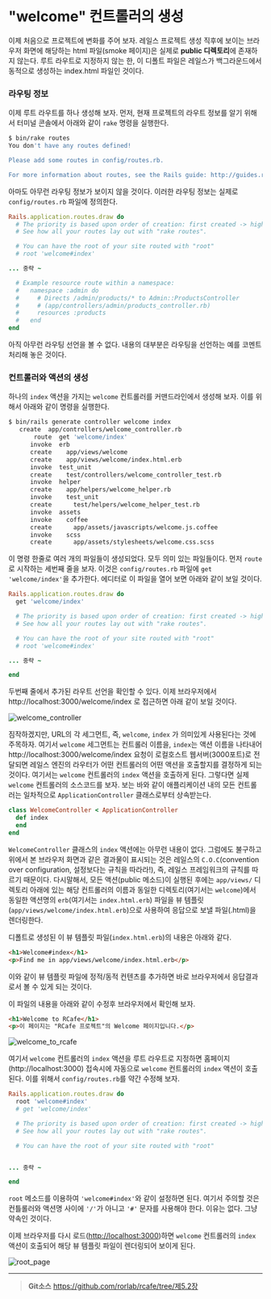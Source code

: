 # "welcome" 컨트롤러의 생성

이제 처음으로 프로젝트에 변화를 주어 보자.
레일스 프로젝트 생성 직후에 보이는 브라우저 화면에 해당하는 html 파일(smoke 페이지)은 실제로 **public 디렉토리**에 존재하지 않는다. 루트 라우트로 지정하지 않는 한, 이 디폴트 파일은 레일스가 백그라운드에서 동적으로 생성하는 index.html 파일인 것이다.


### 라우팅 정보

이제 루트 라우트를 하나 생성해 보자. 먼저, 현재 프로젝트의 라우트 정보를 알기 위해서 터미널 콘솔에서 아래와 같이 `rake` 명령을 실행한다.

```bash
$ bin/rake routes
You don't have any routes defined!

Please add some routes in config/routes.rb.

For more information about routes, see the Rails guide: http://guides.rubyonrails.org/routing.html.
```

아마도 아무런 라우팅 정보가 보이지 않을 것이다. 이러한 라우팅 정보는 실제로 `config/routes.rb` 파일에 정의한다.

```ruby
Rails.application.routes.draw do
  # The priority is based upon order of creation: first created -> highest priority.
  # See how all your routes lay out with "rake routes".

  # You can have the root of your site routed with "root"
  # root 'welcome#index'

... 중략 ~

  # Example resource route within a namespace:
  #   namespace :admin do
  #     # Directs /admin/products/* to Admin::ProductsController
  #     # (app/controllers/admin/products_controller.rb)
  #     resources :products
  #   end
end
```

아직 아무런 라우팅 선언을 볼 수 없다. 내용의 대부분은 라우팅을 선언하는 예를 코멘트 처리해 놓은 것이다.

### 컨트롤러와 액션의 생성

하나의 `index` 액션을 가지는 `welcome` 컨트롤러를 커맨드라인에서 생성해 보자. 이를 위해서 아래와 같이 명령을 실행한다.

```bash
$ bin/rails generate controller welcome index
   create  app/controllers/welcome_controller.rb
       route  get 'welcome/index'
      invoke  erb
      create    app/views/welcome
      create    app/views/welcome/index.html.erb
      invoke  test_unit
      create    test/controllers/welcome_controller_test.rb
      invoke  helper
      create    app/helpers/welcome_helper.rb
      invoke    test_unit
      create      test/helpers/welcome_helper_test.rb
      invoke  assets
      invoke    coffee
      create      app/assets/javascripts/welcome.js.coffee
      invoke    scss
      create      app/assets/stylesheets/welcome.css.scss
```

이 명령 한줄로 여러 개의 파일들이 생성되었다. 모두 의미 있는 파일들이다. 먼저 `route`로 시작하는 세번째 줄을 보자. 이것은 `config/routes.rb` 파일에 `get 'welcome/index'`을 추가한다. 에디터로 이 파일을 열어 보면 아래와 같이 보일 것이다.

```ruby
Rails.application.routes.draw do
  get 'welcome/index'

  # The priority is based upon order of creation: first created -> highest priority.
  # See how all your routes lay out with "rake routes".

  # You can have the root of your site routed with "root"
  # root 'welcome#index'

... 중략 ~

end
```

두번째 줄에서 추가된 라우트 선언을 확인할 수 있다. 
이제 브라우저에서 http://localhost:3000/welcome/index 로 접근하면 아래 같이 보일 것이다.

![welcome_controller](http://i1373.photobucket.com/albums/ag392/rorlab/Photobucket%20Desktop%20-%20RORLAB/rcafe/2015-01-30_11-13-10_zpsf5a549c1.png)

짐작하겠지만, URL의 각 세그먼트, 즉, `welcome`, `index` 가 의미있게 사용된다는 것에 주목하자. 여기서 `welcome` 세그먼트는 컨트롤러 이름을, `index`는 액션 이름을 나타내어 http://localhost:3000/welcome/index 요청이 로컬호스트 웹서버(3000포트)로 전달되면 레일스 엔진의 라우터가 어떤 컨트롤러의 어떤 액션을 호출할지를 결정하게 되는 것이다. 여기서는 `welcome` 컨트롤러의 `index` 액션을 호출하게 된다. 그렇다면 실제 `welcome` 컨트롤러의 소스코드를 보자. 보는 바와 같이 애플리케이션 내의 모든 컨트롤러는 일차적으로  `ApplicationController` 클래스로부터 상속받는다.

```ruby
class WelcomeController < ApplicationController
  def index
  end
end
```

`WelcomeController` 클래스의 `index` 액션에는 아무런 내용이 없다. 그럼에도 불구하고 위에서 본 브라우저 화면과 같은 결과물이 표시되는 것은 레일스의 `C.O.C`(convention over configuration, 설정보다는 규칙을 따라라!), 즉, 레일스 프레임워크의 규칙를 따르기 때문이다. 다시말해서, 모든 액션(public 메소드)이 실행된 후에는 `app/views/` 디렉토리 아래에 있는 해당 컨트롤러의 이름과 동일한 디렉토리(여기서는 `welcome`)에서 동일한 액션명의 `erb`(여기서는 `index.html.erb`) 파일을 뷰 템플릿(`app/views/welcome/index.html.erb`)으로 사용하여 응답으로 보낼 파일(.html)을 렌더링한다.

디폴트로 생성된 이 뷰 템플릿 파일(`index.html.erb`)의 내용은 아래와 같다.

```html
<h1>Welcome#index</h1>
<p>Find me in app/views/welcome/index.html.erb</p>
```

이와 같이 뷰 템플릿 파일에 정적/동적 컨텐츠를 추가하면 바로 브라우저에서 응답결과로서 볼 수 있게 되는 것이다.

이 파일의 내용을 아래와 같이 수정후 브라우저에서 확인해 보자.

```html
<h1>Welcome to RCafe</h1>
<p>이 페이지는 "RCafe 프로젝트"의 Welcome 페이지입니다.</p>
```

![welcome_to_rcafe](http://i1373.photobucket.com/albums/ag392/rorlab/Photobucket%20Desktop%20-%20RORLAB/rcafe/2015-01-30_15-16-56_zps0144adca.png)

여기서 `welcome` 컨트롤러의 `index` 액션을 루트 라우트로 지정하면 홈페이지(http://localhost:3000) 접속시에 자동으로 `welcome` 컨트롤러의 `index` 액션이 호출된다. 이를 위해서 `config/routes.rb`를 약간 수정해 보자.

```ruby
Rails.application.routes.draw do
  root 'welcome#index'
  # get 'welcome/index'

  # The priority is based upon order of creation: first created -> highest priority.
  # See how all your routes lay out with "rake routes".

  # You can have the root of your site routed with "root"


... 중략 ~

end
```

`root` 메소드를 이용하여 `'welcome#index'`와 같이 설정하면 된다. 여기서 주의할 것은 컨틀롤러와 액션명 사이에 `'/'`가 아니고 `'#'` 문자를 사용해야 한다. 이유는 없다. 그냥 약속인 것이다.

이제 브라우저를 다시 로드([http://localhost:3000](http://localhost:3000))하면 `welcome` 컨트롤러의 `index` 액션이 호출되어 해당 뷰 템플릿 파일이 렌더링되어 보이게 된다.


![root_page](http://i1373.photobucket.com/albums/ag392/rorlab/Photobucket%20Desktop%20-%20RORLAB/rcafe/2014-05-07_12-11-19_zps6113739b.png)


---
> **Git소스** https://github.com/rorlab/rcafe/tree/제5.2장
